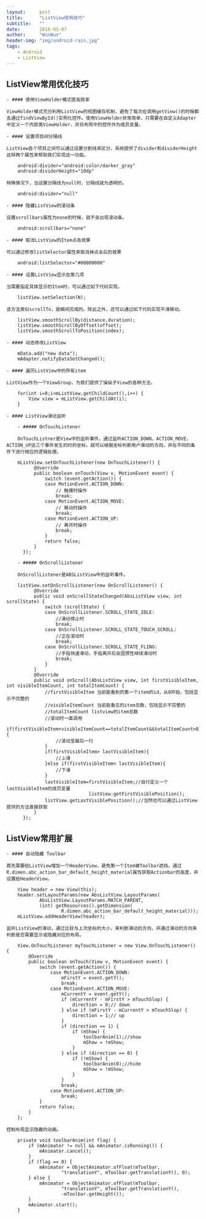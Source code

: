 ```yaml
---
layout:     post
title:      "ListView使用技巧"
subtitle:   ""
date:       2016-05-07
author:     "WunWun"
header-img: "img/android-rain.jpg"
tags:
    - Android
    - ListView
---
```


## ListView常用优化技巧

    - #### 使用ViewHolder模式提高效率   

    ViewHolder模式充分利用ListView的视图缓存机制，避免了每次在调用getView()的时候都去通过findViewById()实例化控件。使用ViewHolder非常简单，只需要在自定义Adapter中定义一个内部类ViewHolder，并将布局中的控件作为成员变量。   

    - #### 设置项目间分隔线 

    ListView各个项目之间可以通过设置分割线来区分，系统提供了divider和dividerHeight这样两个属性来帮助我们实现这一功能。 

        android:divider="android:color/darker_gray"
        android:dividerHeight="10dp"    

    特殊情况下，当设置分隔线为null时，分隔线就为透明的。    

        android:divider="null"  

    - #### 隐藏ListView的滚动条   

    设置scrollbars属性为none的时候，就不会出现滚动条。    

        android:scrollbars="none"   

    - #### 取消ListView的Item点击效果  

    可以通过修改listSelector属性来取消掉点击后的效果  

        android:listSelector="#00000000"    

    - #### 设置ListView显示在第几项 

    当需要指定具体显示的Item时，可以通过如下代码实现。 

        listView.setSelection(N);   

    该方法类似scrollTo，是瞬间完成的。除此之外，还可以通过如下代码实现平滑移动。  

        listView.smoothScrollBy(distance,duration);
        listView.smoothScrollByOffset(offset);
        listView.smoothScrollToPosition(index); 

    - #### 动态修改ListView 

        mData.add("new data");
        mAdapter.notifyDataSetChanged();    

    - #### 遍历ListView中的所有item   

    ListView作为一个ViewGroup，为我们提供了操纵子View的各种方法。   

        for(int i=0;i<mListView.getChildCount(),i++) {
            View view = mListView.getChildAt(i);
        }   

    - #### ListView滑动监听 

        - ##### OnTouchListener 

        OnTouchListner是View中的监听事件，通过监听ACTION_DOWN，ACTION_MOVE，ACTION_UP这三个事件发生的时的坐标，就可以根据坐标判断用户滑动的方向，并在不同的条件下进行相应的逻辑处理。 

        mListView.setOnTouchListener(new OnTouchListener() {
              @Override
              public boolean onTouch(View v, MotionEvent event) {
                  switch (event.getAction()) {
                  case MotionEvent.ACTION_DOWN:
                      // 触摸时操作
                      break;
                  case MotionEvent.ACTION_MOVE:
                      // 移动时操作
                      break;
                  case MotionEvent.ACTION_UP:
                      // 离开时操作
                      break;
                  }
                  return false;
              }
          });   

        - ##### OnScrollListener    

        OnScrollListener是ABSListView中的监听事件。 

        listView.setOnScrollListener(new OnScrollListener() {
              @Override
              public void onScrollStateChanged(AbsListView view, int scrollState) {
                  switch (scrollState) {
                  case OnScrollListener.SCROLL_STATE_IDLE:
                      //滑动停止时
                      break;
                  case OnScrollListener.SCROLL_STATE_TOUCH_SCROLL:
                      //正在滚动时
                      break;
                  case OnScrollListener.SCROLL_STATE_FLING:
                      //手指快速滑动，手指离开后会因惯性继续滑动时
                      break;
                  }
              }
              @Override
              public void onScroll(AbsListView view, int firstVisibleItem, int visibleItemCount, int totalItemCount) {
                  //firstVisibleItem 当前能看到的第一个item的id，从0开始，包括显示不完整的
                  //visibleItemCount 当前能看见的item总数，包括显示不完整的
                  //totalItemCount listview的item总数
                  //滚动时一直调用
                  if(firstVisibleItem+visibleItemCount==totalItemCount&&totalItemCount>0){
                      //滚动至最后一行
                  }
                  if(firstVisibleItem> lastVisibleItem){
                      //上滑
                  }else if(firstVisibleItem< lastVisibleItem){
                      //下滑
                  }
                  lastVisibleItem=firstVisibleItem;//自行定义一个lastVisibleItem的成员变量
                                  listView.getFirstVisiblePosition();
                  listView.getLastVisiblePosition();//当然也可以通过ListView提供的方法直接获取
              }
          });

## ListView常用扩展

    - #### 自动隐藏 Toolbar

    首先需要给ListView增加一个HeaderView，避免第一个Item被Toolbar遮挡。通过R.dimen.abc_action_bar_default_height_material属性获取Actionbar的高度，并设置给HeaderView。

        View header = new View(this);
        header.setLayoutParams(new AbsListView.LayoutParams(
                AbsListView.LayoutParams.MATCH_PARENT,
                (int) getResources().getDimension(
                        R.dimen.abc_action_bar_default_height_material)));
        mListView.addHeaderView(header);

    监听ListView的滑动，通过比较与上次坐标的大小，来判断滑动的方向，并通过滑动的方向来判断是否需要显示或隐藏对应的布局。

        View.OnTouchListener myTouchListener = new View.OnTouchListener() {
            @Override
            public boolean onTouch(View v, MotionEvent event) {
                switch (event.getAction()) {
                    case MotionEvent.ACTION_DOWN:
                        mFirstY = event.getY();
                        break;
                    case MotionEvent.ACTION_MOVE:
                        mCurrentY = event.getY();
                        if (mCurrentY - mFirstY > mTouchSlop) {
                            direction = 0;// down
                        } else if (mFirstY - mCurrentY > mTouchSlop) {
                            direction = 1;// up
                        }
                        if (direction == 1) {
                            if (mShow) {
                                toolbarAnim(1);//show
                                mShow = !mShow;
                            }
                        } else if (direction == 0) {
                            if (!mShow) {
                                toolbarAnim(0);//hide
                                mShow = !mShow;
                            }
                        }
                        break;
                    case MotionEvent.ACTION_UP:
                        break;
                }
                return false;
            }
        };

    控制布局显示隐藏的动画。

        private void toolbarAnim(int flag) {
            if (mAnimator != null && mAnimator.isRunning()) {
                mAnimator.cancel();
            }
            if (flag == 0) {
                mAnimator = ObjectAnimator.ofFloat(mToolbar,
                        "translationY", mToolbar.getTranslationY(), 0);
            } else {
                mAnimator = ObjectAnimator.ofFloat(mToolbar,
                        "translationY", mToolbar.getTranslationY(),
                        -mToolbar.getHeight());
            }
            mAnimator.start();
        }
